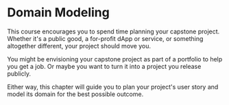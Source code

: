 # Domain Modeling

This course encourages you to spend time planning your capstone project. Whether it's a public good, a for-profit dApp or service, or something altogether different, your project should move you. 

You might be envisioning your capstone project as part of a portfolio to help you get a job. Or maybe you want to turn it into a project you release publicly. 

Either way, this chapter will guide you to plan your project's user story and model its domain for the best possible outcome.